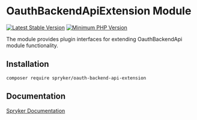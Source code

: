 # OauthBackendApiExtension Module
[![Latest Stable Version](https://poser.pugx.org/spryker/oauth-backend-api-extension/v/stable.svg)](https://packagist.org/packages/spryker/oauth-backend-api-extension)
[![Minimum PHP Version](https://img.shields.io/badge/php-%3E%3D%208.0-8892BF.svg)](https://php.net/)

The module provides plugin interfaces for extending OauthBackendApi module functionality.

## Installation

```
composer require spryker/oauth-backend-api-extension
```

## Documentation

[Spryker Documentation](https://docs.spryker.com)
